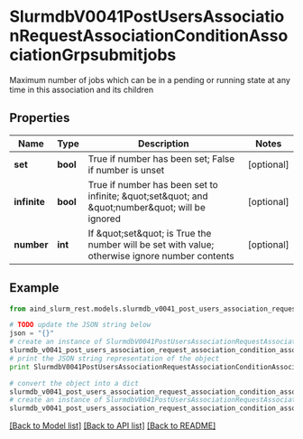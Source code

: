 # SlurmdbV0041PostUsersAssociationRequestAssociationConditionAssociationGrpsubmitjobs

Maximum number of jobs which can be in a pending or running state at any time in this association and its children

## Properties

Name | Type | Description | Notes
------------ | ------------- | ------------- | -------------
**set** | **bool** | True if number has been set; False if number is unset | [optional] 
**infinite** | **bool** | True if number has been set to infinite; \&quot;set\&quot; and \&quot;number\&quot; will be ignored | [optional] 
**number** | **int** | If \&quot;set\&quot; is True the number will be set with value; otherwise ignore number contents | [optional] 

## Example

```python
from aind_slurm_rest.models.slurmdb_v0041_post_users_association_request_association_condition_association_grpsubmitjobs import SlurmdbV0041PostUsersAssociationRequestAssociationConditionAssociationGrpsubmitjobs

# TODO update the JSON string below
json = "{}"
# create an instance of SlurmdbV0041PostUsersAssociationRequestAssociationConditionAssociationGrpsubmitjobs from a JSON string
slurmdb_v0041_post_users_association_request_association_condition_association_grpsubmitjobs_instance = SlurmdbV0041PostUsersAssociationRequestAssociationConditionAssociationGrpsubmitjobs.from_json(json)
# print the JSON string representation of the object
print SlurmdbV0041PostUsersAssociationRequestAssociationConditionAssociationGrpsubmitjobs.to_json()

# convert the object into a dict
slurmdb_v0041_post_users_association_request_association_condition_association_grpsubmitjobs_dict = slurmdb_v0041_post_users_association_request_association_condition_association_grpsubmitjobs_instance.to_dict()
# create an instance of SlurmdbV0041PostUsersAssociationRequestAssociationConditionAssociationGrpsubmitjobs from a dict
slurmdb_v0041_post_users_association_request_association_condition_association_grpsubmitjobs_form_dict = slurmdb_v0041_post_users_association_request_association_condition_association_grpsubmitjobs.from_dict(slurmdb_v0041_post_users_association_request_association_condition_association_grpsubmitjobs_dict)
```
[[Back to Model list]](../README.md#documentation-for-models) [[Back to API list]](../README.md#documentation-for-api-endpoints) [[Back to README]](../README.md)



